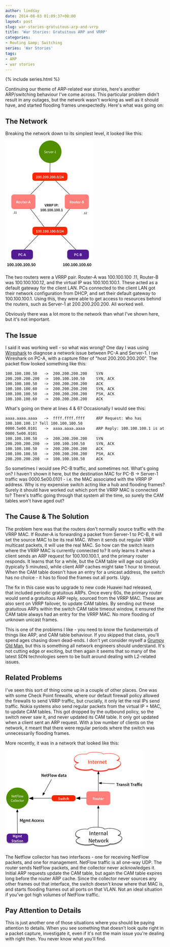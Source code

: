 ```yaml
---
author: lindsay
date: 2014-08-03 01:09:37+00:00
layout: post
slug: war-stories-gratuitous-arp-and-vrrp
title: 'War Stories: Gratuitous ARP and VRRP'
categories:
- Routing &amp; Switching
series: 'War Stories'
tags:
- ARP
- war stories
---
```


{% include series.html %}

Continuing our theme of ARP-related war stories, here's another ARP/switching behaviour I've come across. This particular problem didn't result in any outages, but the network wasn't working as well as it should have, and started flooding frames unexpectedly. Here's what was going on:

## The Network

Breaking the network down to its simplest level, it looked like this:

[![VRRP and ARP](/assets/2014/08/VRRP-and-ARP.png)](/assets/2014/08/VRRP-and-ARP.png)

The two routers were a VRRP pair. Router-A was 100.100.100 .11, Router-B was 100.100.100.12, and the virtual IP was 100.100.100.1. These acted as a default gateway for the client LAN. PCs connected to the client LAN got their network configuration from DHCP, and set their default gateway to 100.100.100.1. Using this, they were able to get access to resources behind the routers, such as Server-1 at 200.200.200.200. All worked well.

Obviously there was a lot more to the network than what I've shown here, but it's not important.

## The Issue

I said it was working well - so what was wrong? One day I was using [Wireshark](http://www.wireshark.org/) to diagnose a network issue between PC-A and Server-1. I ran Wireshark on PC-A, with a capture filter of "host 200.200.200.200". The packet flow looked something like this:

```text
100.100.100.50   ->  200.200.200.200    SYN
200.200.200.200  ->  100.100.100.50     SYN, ACK
100.100.100.50   ->  200.200.200.200    ACK
100.100.100.60   ->  200.200.200.200    SYN, ACK
100.100.100.50   ->  200.200.200.200    PSH, ACK
100.100.100.60   ->  200.200.200.200    ACK
```

What's going on there at lines 4 & 6? Occasionally I would see this:

```text
aaaa.aaaa.aaaa   ->  ffff.ffff.ffff     ARP Request: Who has 100.100.100.1? Tell 100.100.100.50
0000.5e00.0101   ->  aaaa.aaaa.aaaa     ARP Reply: 100.100.100.1 is at 0000.5e00.0101
100.100.100.50   ->  200.200.200.200    SYN
200.200.200.200  ->  100.100.100.50     SYN, ACK
100.100.100.50   ->  200.200.200.200    ACK
100.100.100.50   ->  200.200.200.200    PSH, ACK
200.200.200.200  ->  100.100.100.50     ACK
```

So sometimes I would see PC-B traffic, and sometimes not. What's going on? I haven't shown it here, but the destination MAC for PC-B -> Server-1 traffic was 0000.5e00.0101 - i.e. the MAC associated with the VRRP IP address. Why is my expensive switch acting like a hub and flooding frames? Surely it should have worked out which port the VRRP MAC is connected to? There's traffic going through that system all the time, so surely the CAM tables won't have aged out?

## The Cause & The Solution

The problem here was that the routers don't normally source traffic with the VRRP MAC. If Router-A is forwarding a packet from Server-1 to PC-B, it will set the source MAC to be its real MAC. When it sends out regular VRRP multicast packets, it will use the real MAC. So how can the switch learn where the VRRP MAC is currently connected to? It only learns it when a client sends an ARP request for 100.100.100.1, and the primary router responds. It learns that for a while, but the CAM table will age out quickly (typically 5 minutes), while client ARP caches might take 1 hour to timeout. When the CAM table doesn't have an entry for a unicast address, the switch has no choice - it has to flood the frames out all ports. Ugly.

The fix in this case was to upgrade to new code Huawei had released, that included periodic gratuitous ARPs. Once every 60s, the primary router would send a gratuitous ARP reply, sourced from the VRRP MAC. These are also sent on VRRP failover, to update CAM tables. By sending out these gratuitous ARPs within the switch CAM table timeout window, it ensured the CAM table always had an entry for the VRRP MAC. No more flooding of unknown unicast frames.

This is one of the problems I like - you need to know the fundamentals of things like ARP, and CAM table behaviour. If you skipped that class, you'll spend ages chasing down dead-ends. I don't yet consider myself a [Grumpy Old Man](http://lamejournal.com/2014/03/04/grumpy-old-man-youngsters-today/), but this is something all network engineers should understand. It's not cutting edge or exciting, but then again it seems that so many of the latest SDN technologies seem to be built around dealing with L2-related issues.

## Related Problems

I've seen this sort of thing come up in a couple of other places. One was with some Check Point firewalls, where our default firewall policy allowed the firewalls to send VRRP traffic, but crucially, it only let the real IPs send traffic. Nokia systems also send regular packets from the virtual IP + MAC, to update CAM tables. This got dropped by the outbound policy, so the switch never saw it, and never updated its CAM table. It only got updated when a client sent an ARP request. With a low number of clients on the network, it meant that there were regular periods where the switch was unnecessarily flooding frames.

More recently, it was in a network that looked like this:

[![NetFlow ARP](/assets/2014/08/NetFlow-ARP1.png)](/assets/2014/08/NetFlow-ARP1.png)

The Netflow collector has two interfaces - one for receiving NetFlow packets, and one for management. NetFlow traffic is all one-way UDP. The router sends NetFlow packets, and the collector never acknowledges it. Initial ARP requests update the CAM table, but again the CAM table expires long before the router ARP cache. Since the collector never sources any other frames out that interface, the switch doesn't know where that MAC is, and starts flooding frames out all ports on that VLAN. Not an ideal situation if you've got high volumes of NetFlow traffic.

## Pay Attention to Details

This is just another one of those situations where you should be paying attention to details. When you see something that doesn't look quite right in a packet capture, investigate it, even if it's not the main issue you're dealing with right then. You never know what you'll find.
